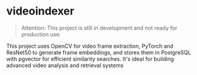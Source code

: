 # videoindexer
> Attention: This project is still in development and not ready for production use.

This project uses OpenCV for video frame extraction, PyTorch and ResNet50 to generate frame embeddings, and stores them in PostgreSQL with pgvector for efficient similarity searches. It's ideal for building advanced video analysis and retrieval systems
